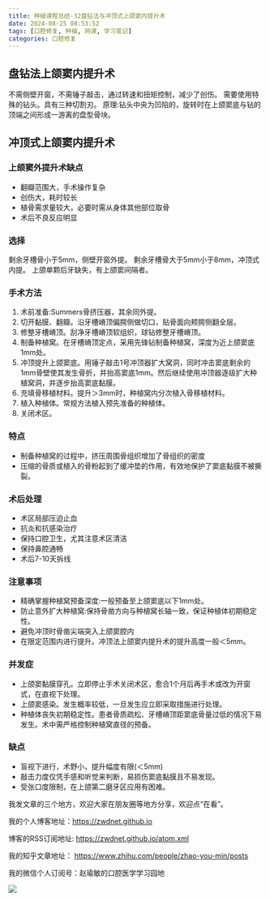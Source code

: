 ```yaml
---
title: 种植课程总结-32盘钻法与冲顶式上颌窦内提升术
date: 2024-08-25 08:53:52
tags: [口腔修复, 种植, 网课, 学习笔记]
categories: 口腔修复
---
```

## 盘钻法上颌窦内提升术
不需侧壁开窗，不需锤子敲击，通过转速和扭矩控制，减少了创伤。
需要使用特殊的钻头。具有三种切割刃。
原理:钻头中央为凹陷的，旋转时在上颌窦底与钻的顶端之间形成一游离的盘型骨块。

## 冲顶式上颌窦内提升术
### 上颌窦外提升术缺点
- 翻瓣范围大，手术操作复杂
- 创伤大，耗时较长
- 植骨需求量较大，必要时需从身体其他部位取骨
- 术后不良反应明显

### 选择
剩余牙槽骨小于5mm，侧壁开窗外提。
剩余牙槽骨大于5mm小于8mm，冲顶式内提。
上颌单颗后牙缺失，有上颌窦间隔者。

### 手术方法
1. 术前准备:Summers骨挤压器，其余同外提。
2. 切开黏膜、翻瓣。沿牙槽嵴顶偏腭侧做切口，贴骨面向颊腭侧翻全层。
3. 修整牙槽嵴顶。刮净牙槽嵴顶软组织，球钻修整牙槽嵴顶。
4. 制备种植窝。在牙槽嵴顶定点，采用先锋钻制备种植窝，深度为近上颌窦底1mm处。
5. 冲顶提升上颌窦底。用锤子敲击1号冲顶器扩大窝洞，同时冲击窦底剩余的1mm骨壁使其发生骨折，并抬高窦底1mm。然后继续使用冲顶器逐级扩大种植窝洞，并逐步抬高窦底黏膜。
6. 充填骨移植材料。提升＞3mm时，种植窝内分次植入骨移植材料。
7. 植入种植体。常规方法植入预先准备的种植体。
8. 关闭术区。

### 特点
- 制备种植窝的过程中，挤压周围骨组织增加了骨组织的密度
- 压缩的骨质或植入的骨粉起到了缓冲垫的作用，有效地保护了窦底黏膜不被撕裂。

### 术后处理
- 术区局部压迫止血
- 抗炎和抗感染治疗
- 保持口腔卫生，尤其注意术区清洁
- 保持鼻腔通畅
- 术后7-10天拆线

### 注意事项
- 精确掌握种植窝预备深度:一般预备至上颌窦底以下1mm处。
- 防止意外扩大种植窝:保持骨凿方向与种植窝长轴一致，保证种植体初期稳定性。
- 避免冲顶时骨凿尖端突入上颌窦腔内
- 在限定范围内进行提升。冲顶法上颌窦内提升术的提升高度一般＜5mm。

### 并发症
- 上颌窦黏膜穿孔。立即停止手术关闭术区，愈合1个月后再手术或改为开窗式，在直视下处理。
- 上颌窦感染。发生概率较低，一旦发生应立即采取措施进行处理。
- 种植体丧失初期稳定性。患者骨质疏松、牙槽嵴顶距窦底骨量过低的情况下易发生。术中需严格控制种植窝直径的预备。

### 缺点
- 盲视下进行，术野小，提升幅度有限(＜5mm)
- 敲击力度仅凭手感和听觉来判断，易损伤窦底黏膜且不易发现。
- 受张口度限制，在上颌第二磨牙区应用有困难。





我发文章的三个地方，欢迎大家在朋友圈等地方分享，欢迎点“在看”。

我的个人博客地址：https://zwdnet.github.io

博客的RSS订阅地址: https://zwdnet.github.io/atom.xml

我的知乎文章地址： https://www.zhihu.com/people/zhao-you-min/posts

我的微信个人订阅号：赵瑜敏的口腔医学学习园地

![](https://zymblog-1258069789.cos.ap-chengdu.myqcloud.com/other/wx.jpg)

